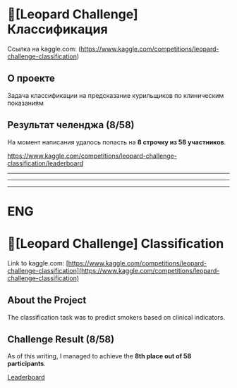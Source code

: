 # 🐆[Leopard Challenge] Классификация

Ссылка на kaggle.com: (https://www.kaggle.com/competitions/leopard-challenge-classification)

## О проекте
Задача классификации на предсказание курильщиков по клиническим показаниям

## Результат челенджа (8/58)

На момент написания удалось попасть на **8 строчку из 58 участников**.


https://www.kaggle.com/competitions/leopard-challenge-classification/leaderboard

---

---

---


# ENG 
# 🐆[Leopard Challenge] Classification

Link to kaggle.com: [https://www.kaggle.com/competitions/leopard-challenge-classification](https://www.kaggle.com/competitions/leopard-challenge-classification)

## About the Project
The classification task was to predict smokers based on clinical indicators.

## Challenge Result (8/58)

As of this writing, I managed to achieve the **8th place out of 58 participants**.


[Leaderboard](https://www.kaggle.com/competitions/leopard-challenge-classification/leaderboard)
